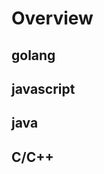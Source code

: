 # Overview

## golang

## javascript

## java

## C/C++

<!-- ## Blog

## Website

## Community

## Course

## Publishing House -->

<!-- https://www.packtpub.com/free-learning -->



<!-- 
Self-taught = [
  Udemy,
  Udacity,
  Google, 
  YouTube, 
  W3Schools,
  Odin Project,
  StackOverflow,
  Khan Academy, 
  FreeCodeCamp
] 
-->
